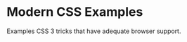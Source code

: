 Modern CSS Examples
===================

 Examples CSS 3 tricks that have adequate browser support. 
